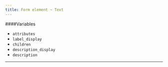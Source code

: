 ```yaml
---
title: Form element ~ Text
---
```


####Variables

- `attributes`
- `label_display`
- `children`
- `description_display`
- `description`

----
